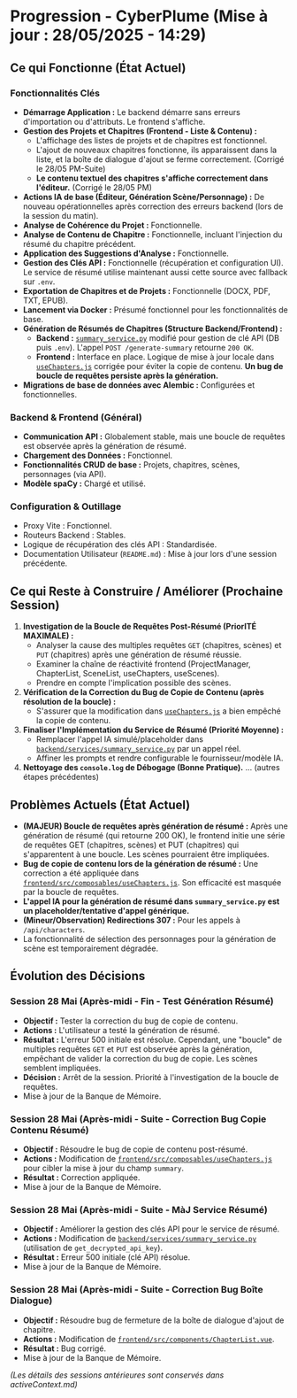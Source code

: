 # Progression - CyberPlume (Mise à jour : 28/05/2025 - 14:29)

## Ce qui Fonctionne (État Actuel)

### Fonctionnalités Clés
*   **Démarrage Application :** Le backend démarre sans erreurs d'importation ou d'attributs. Le frontend s'affiche.
*   **Gestion des Projets et Chapitres (Frontend - Liste & Contenu) :**
    *   L'affichage des listes de projets et de chapitres est fonctionnel.
    *   L'ajout de nouveaux chapitres fonctionne, ils apparaissent dans la liste, et la boîte de dialogue d'ajout se ferme correctement. (Corrigé le 28/05 PM-Suite)
    *   **Le contenu textuel des chapitres s'affiche correctement dans l'éditeur.** (Corrigé le 28/05 PM)
*   **Actions IA de base (Éditeur, Génération Scène/Personnage) :** De nouveau opérationnelles après correction des erreurs backend (lors de la session du matin).
*   **Analyse de Cohérence du Projet :** Fonctionnelle.
*   **Analyse de Contenu de Chapitre :** Fonctionnelle, incluant l'injection du résumé du chapitre précédent.
*   **Application des Suggestions d'Analyse :** Fonctionnelle.
*   **Gestion des Clés API :** Fonctionnelle (récupération et configuration UI). Le service de résumé utilise maintenant aussi cette source avec fallback sur `.env`.
*   **Exportation de Chapitres et de Projets :** Fonctionnelle (DOCX, PDF, TXT, EPUB).
*   **Lancement via Docker :** Présumé fonctionnel pour les fonctionnalités de base.
*   **Génération de Résumés de Chapitres (Structure Backend/Frontend) :**
    *   **Backend :** [`summary_service.py`](backend/services/summary_service.py:0) modifié pour gestion de clé API (DB puis `.env`). L'appel `POST /generate-summary` retourne `200 OK`.
    *   **Frontend :** Interface en place. Logique de mise à jour locale dans [`useChapters.js`](frontend/src/composables/useChapters.js:252) corrigée pour éviter la copie de contenu. **Un bug de boucle de requêtes persiste après la génération.**
*   **Migrations de base de données avec Alembic :** Configurées et fonctionnelles.

### Backend & Frontend (Général)
*   **Communication API :** Globalement stable, mais une boucle de requêtes est observée après la génération de résumé.
*   **Chargement des Données :** Fonctionnel.
*   **Fonctionnalités CRUD de base :** Projets, chapitres, scènes, personnages (via API).
*   **Modèle spaCy :** Chargé et utilisé.

### Configuration & Outillage
*   Proxy Vite : Fonctionnel.
*   Routeurs Backend : Stables.
*   Logique de récupération des clés API : Standardisée.
*   Documentation Utilisateur (`README.md`) : Mise à jour lors d'une session précédente.

## Ce qui Reste à Construire / Améliorer (Prochaine Session)

1.  **Investigation de la Boucle de Requêtes Post-Résumé (PriorITÉ MAXIMALE) :**
    *   Analyser la cause des multiples requêtes `GET` (chapitres, scènes) et `PUT` (chapitres) après une génération de résumé réussie.
    *   Examiner la chaîne de réactivité frontend (ProjectManager, ChapterList, SceneList, useChapters, useScenes).
    *   Prendre en compte l'implication possible des scènes.
2.  **Vérification de la Correction du Bug de Copie de Contenu (après résolution de la boucle) :**
    *   S'assurer que la modification dans [`useChapters.js`](frontend/src/composables/useChapters.js:252) a bien empêché la copie de contenu.
3.  **Finaliser l'Implémentation du Service de Résumé (Priorité Moyenne) :**
    *   Remplacer l'appel IA simulé/placeholder dans [`backend/services/summary_service.py`](backend/services/summary_service.py:0) par un appel réel.
    *   Affiner les prompts et rendre configurable le fournisseur/modèle IA.
4.  **Nettoyage des `console.log` de Débogage (Bonne Pratique).**
... (autres étapes précédentes)

## Problèmes Actuels (État Actuel)

*   **(MAJEUR) Boucle de requêtes après génération de résumé :** Après une génération de résumé (qui retourne 200 OK), le frontend initie une série de requêtes GET (chapitres, scènes) et PUT (chapitres) qui s'apparentent à une boucle. Les scènes pourraient être impliquées.
*   **Bug de copie de contenu lors de la génération de résumé :** Une correction a été appliquée dans [`frontend/src/composables/useChapters.js`](frontend/src/composables/useChapters.js:252). Son efficacité est masquée par la boucle de requêtes.
*   **L'appel IA pour la génération de résumé dans `summary_service.py` est un placeholder/tentative d'appel générique.**
*   **(Mineur/Observation) Redirections 307 :** Pour les appels à `/api/characters`.
*   La fonctionnalité de sélection des personnages pour la génération de scène est temporairement dégradée.

## Évolution des Décisions

### Session 28 Mai (Après-midi - Fin - Test Génération Résumé)
*   **Objectif :** Tester la correction du bug de copie de contenu.
*   **Actions :** L'utilisateur a testé la génération de résumé.
*   **Résultat :** L'erreur 500 initiale est résolue. Cependant, une "boucle" de multiples requêtes `GET` et `PUT` est observée après la génération, empêchant de valider la correction du bug de copie. Les scènes semblent impliquées.
*   **Décision :** Arrêt de la session. Priorité à l'investigation de la boucle de requêtes.
*   Mise à jour de la Banque de Mémoire.

### Session 28 Mai (Après-midi - Suite - Correction Bug Copie Contenu Résumé)
*   **Objectif :** Résoudre le bug de copie de contenu post-résumé.
*   **Actions :** Modification de [`frontend/src/composables/useChapters.js`](frontend/src/composables/useChapters.js:252) pour cibler la mise à jour du champ `summary`.
*   **Résultat :** Correction appliquée.
*   Mise à jour de la Banque de Mémoire.

### Session 28 Mai (Après-midi - Suite - MàJ Service Résumé)
*   **Objectif :** Améliorer la gestion des clés API pour le service de résumé.
*   **Actions :** Modification de [`backend/services/summary_service.py`](backend/services/summary_service.py:0) (utilisation de `get_decrypted_api_key`).
*   **Résultat :** Erreur 500 initiale (clé API) résolue.
*   Mise à jour de la Banque de Mémoire.

### Session 28 Mai (Après-midi - Suite - Correction Bug Boîte Dialogue)
*   **Objectif :** Résoudre bug de fermeture de la boîte de dialogue d'ajout de chapitre.
*   **Actions :** Modification de [`frontend/src/components/ChapterList.vue`](frontend/src/components/ChapterList.vue:340).
*   **Résultat :** Bug corrigé.
*   Mise à jour de la Banque de Mémoire.

*(Les détails des sessions antérieures sont conservés dans activeContext.md)*